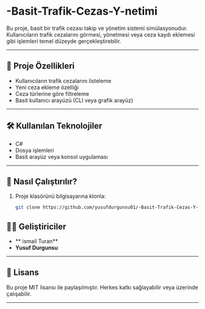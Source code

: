 # -Basit-Trafik-Cezas-Y-netimi


Bu proje, basit bir trafik cezası takip ve yönetim sistemi simülasyonudur.
Kullanıcıların trafik cezalarını görmesi, yönetmesi veya ceza kaydı 
eklemesi gibi işlemleri temel düzeyde gerçekleştirebilir.

---

## 🧩 Proje Özellikleri

- Kullanıcıların trafik cezalarını listeleme
- Yeni ceza ekleme özelliği
- Ceza türlerine göre filtreleme
- Basit kullanıcı arayüzü (CLI veya grafik arayüz)

---

## 🛠️ Kullanılan Teknolojiler

-  C# 
- Dosya işlemleri 
- Basit arayüz veya konsol uygulaması

---

## 🚀 Nasıl Çalıştırılır?

1. Proje klasörünü bilgisayarına klonla:
   ```bash
   git clone https://github.com/yusufdurgunsu01/-Basit-Trafik-Cezas-Y-netimi.git
   ```



## 👨‍💻 Geliştiriciler

- ** ismail Turan**
- **Yusuf Durgunsu**

---

## 📄 Lisans

Bu proje MIT lisansı ile paylaşılmıştır. Herkes katkı sağlayabilir veya üzerinde çalışabilir.

---
